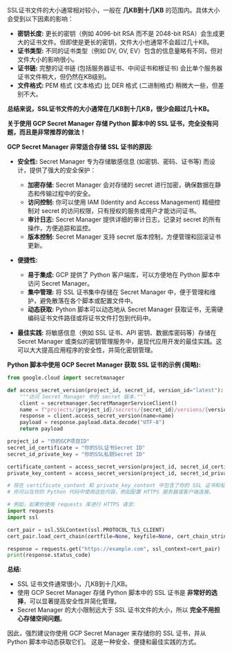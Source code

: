 SSL证书文件的大小通常相对较小，一般在 **几KB到十几KB** 的范围内。具体大小会受到以下因素的影响：

* **密钥长度:**  更长的密钥（例如 4096-bit RSA 而不是 2048-bit RSA）会生成更大的证书文件。但即使是更长的密钥，文件大小也通常不会超过几十KB。
* **证书类型:**  不同的证书类型（例如 DV, OV, EV）包含的信息量略有不同，但对文件大小的影响很小。
* **证书链:**  完整的证书链 (包括服务器证书、中间证书和根证书)  会比单个服务器证书文件稍大，但仍然在KB级别。
* **文件格式:**  PEM 格式 (文本格式) 比 DER 格式 (二进制格式) 稍微大一些，但差别不大。

**总结来说，SSL证书文件的大小通常在几KB到十几KB，很少会超过几十KB。**

**关于使用 GCP Secret Manager 存储 Python 脚本中的 SSL 证书，完全没有问题，而且是非常推荐的做法！**

**GCP Secret Manager 非常适合存储 SSL 证书的原因:**

* **安全性:** Secret Manager 专为存储敏感信息 (如密钥、密码、证书等) 而设计，提供了强大的安全保护：
    * **加密存储:**  Secret Manager 会对存储的 secret 进行加密，确保数据在静态和传输过程中的安全。
    * **访问控制:**  你可以使用 IAM (Identity and Access Management) 精细控制对 secret 的访问权限，只有授权的服务或用户才能访问证书。
    * **审计日志:**  Secret Manager 提供详细的审计日志，记录对 secret 的所有操作，方便追踪和监控。
    * **版本控制:**  Secret Manager 支持 secret 版本控制，方便管理和回滚证书更新。

* **便捷性:**
    * **易于集成:**  GCP 提供了 Python 客户端库，可以方便地在 Python 脚本中访问 Secret Manager。
    * **集中管理:**  将 SSL 证书集中存储在 Secret Manager 中，便于管理和维护，避免散落在各个脚本或配置文件中。
    * **动态获取:**  Python 脚本可以动态地从 Secret Manager 获取证书，无需硬编码证书文件路径或将证书文件打包到代码中。

* **最佳实践:**  将敏感信息（例如 SSL 证书、API 密钥、数据库密码等）存储在 Secret Manager 或类似的密钥管理服务中，是现代应用开发的最佳实践。这可以大大提高应用程序的安全性，并简化密钥管理。

**Python 脚本中使用 GCP Secret Manager 获取 SSL 证书的示例 (简略):**

```python
from google.cloud import secretmanager

def access_secret_version(project_id, secret_id, version_id="latest"):
    """访问 Secret Manager 中的 secret 版本."""
    client = secretmanager.SecretManagerServiceClient()
    name = f"projects/{project_id}/secrets/{secret_id}/versions/{version_id}"
    response = client.access_secret_version(name=name)
    payload = response.payload.data.decode("UTF-8")
    return payload

project_id = "你的GCP项目ID"
secret_id_certificate = "你的SSL证书Secret ID"
secret_id_private_key = "你的SSL私钥Secret ID"

certificate_content = access_secret_version(project_id, secret_id_certificate)
private_key_content = access_secret_version(project_id, secret_id_private_key)

# 现在 certificate_content 和 private_key_content 中包含了你的 SSL 证书和私钥内容 (字符串)
# 你可以在你的 Python 代码中使用这些内容，例如配置 HTTPS 服务器或客户端连接。

# 例如，如果你使用 requests 库进行 HTTPS 请求:
import requests
import ssl

cert_pair = ssl.SSLContext(ssl.PROTOCOL_TLS_CLIENT)
cert_pair.load_cert_chain(certfile=None, keyfile=None, cert_chain_string=certificate_content, key_string=private_key_content)

response = requests.get("https://example.com", ssl_context=cert_pair)
print(response.status_code)
```

**总结:**

* SSL 证书文件通常很小，几KB到十几KB。
* 使用 GCP Secret Manager 存储 Python 脚本中的 SSL 证书是 **非常好的选择**，可以显著提高安全性并简化管理。
* Secret Manager 的大小限制远大于 SSL 证书文件的大小，所以 **完全不用担心存储空间问题**。

因此，强烈建议你使用 GCP Secret Manager 来存储你的 SSL 证书，并从 Python 脚本中动态获取它们。 这是一种安全、便捷和最佳实践的方式。